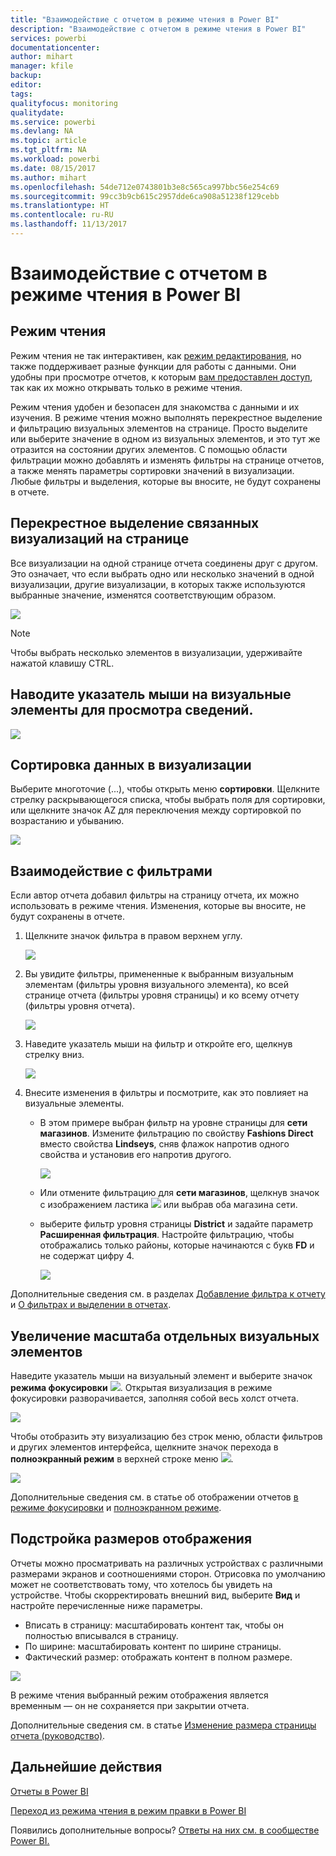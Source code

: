 ```yaml
---
title: "Взаимодействие с отчетом в режиме чтения в Power BI"
description: "Взаимодействие с отчетом в режиме чтения в Power BI"
services: powerbi
documentationcenter: 
author: mihart
manager: kfile
backup: 
editor: 
tags: 
qualityfocus: monitoring
qualitydate: 
ms.service: powerbi
ms.devlang: NA
ms.topic: article
ms.tgt_pltfrm: NA
ms.workload: powerbi
ms.date: 08/15/2017
ms.author: mihart
ms.openlocfilehash: 54de712e0743801b3e8c565ca997bbc56e254c69
ms.sourcegitcommit: 99cc3b9cb615c2957dde6ca908a51238f129cebb
ms.translationtype: HT
ms.contentlocale: ru-RU
ms.lasthandoff: 11/13/2017
---
```

# <a name="interact-with-a-report-in-reading-view-in-power-bi"></a>Взаимодействие с отчетом в режиме чтения в Power BI
## <a name="reading-view"></a>Режим чтения
Режим чтения не так интерактивен, как [режим редактирования](service-interact-with-a-report-in-editing-view.md), но также поддерживает разные функции для работы с данными. Они удобны при просмотре отчетов, к которым [вам предоставлен доступ](service-share-dashboards.md), так как их можно открывать только в режиме чтения.

Режим чтения удобен и безопасен для знакомства с данными и их изучения. В режиме чтения можно выполнять перекрестное выделение и фильтрацию визуальных элементов на странице.  Просто выделите или выберите значение в одном из визуальных элементов, и это тут же отразится на состоянии других элементов. С помощью области фильтрации можно добавлять и изменять фильтры на странице отчетов, а также менять параметры сортировки значений в визуализации. Любые фильтры и выделения, которые вы вносите, не будут сохранены в отчете.

## <a name="cross-highlight-the-related-visualizations-on-a-page"></a>Перекрестное выделение связанных визуализаций на странице
Все визуализации на одной странице отчета соединены друг с другом.  Это означает, что если выбрать одно или несколько значений в одной визуализации, другие визуализации, в которых также используются выбранные значение, изменятся соответствующим образом.

![](media/service-interact-with-a-report-in-reading-view/pagefilter3b.gif)

> [!NOTE]
> Чтобы выбрать несколько элементов в визуализации, удерживайте нажатой клавишу CTRL.
> 
> 

## <a name="hover-over-visual-elements-to-see-the-details"></a>Наводите указатель мыши на визуальные элементы для просмотра сведений.
![](media/service-interact-with-a-report-in-reading-view/amarillachart.png)

## <a name="sort-the-data-in-a-visualization"></a>Сортировка данных в визуализации
Выберите многоточие (...), чтобы открыть меню **сортировки**. Щелкните стрелку раскрывающегося списка, чтобы выбрать поля для сортировки, или щелкните значок AZ для переключения между сортировкой по возрастанию и убыванию. 

![](media/service-interact-with-a-report-in-reading-view/pbi_changechartsort.gif) 

## <a name="interact-with-filters"></a>Взаимодействие с фильтрами
Если автор отчета добавил фильтры на страницу отчета, их можно использовать в режиме чтения. Изменения, которые вы вносите, не будут сохранены в отчете.

1. Щелкните значок фильтра в правом верхнем углу.
   
   ![](media/service-interact-with-a-report-in-reading-view/filters.png)  
2. Вы увидите фильтры, примененные к выбранным визуальным элементам (фильтры уровня визуального элемента), ко всей странице отчета (фильтры уровня страницы) и ко всему отчету (фильтры уровня отчета).
   
   ![](media/service-interact-with-a-report-in-reading-view/power-bi-reading-filters.png)
3. Наведите указатель мыши на фильтр и откройте его, щелкнув стрелку вниз.
   
   ![](media/service-interact-with-a-report-in-reading-view/power-bi-expan-filter.png)
4. Внесите изменения в фильтры и посмотрите, как это повлияет на визуальные элементы.  
   
   * В этом примере выбран фильтр на уровне страницы для **сети магазинов**. Измените фильтрацию по свойству **Fashions Direct** вместо свойства **Lindseys**, сняв флажок напротив одного свойства и установив его напротив другого.
     
     ![](media/service-interact-with-a-report-in-reading-view/power-bi-filter-chain.png)
   * Или отмените фильтрацию для **сети магазинов**, щелкнув значок с изображением ластика ![](media/service-interact-with-a-report-in-reading-view/power-bi-eraser-icon.png) или выбрав оба магазина сети.
   * выберите фильтр уровня страницы **District** и задайте параметр **Расширенная фильтрация**. Настройте фильтрацию, чтобы отображались только районы, которые начинаются с букв **FD** и не содержат цифру 4.
     
     ![](media/service-interact-with-a-report-in-reading-view/power-bi-advanced-filter.png)

Дополнительные сведения см. в разделах [Добавление фильтра к отчету](power-bi-report-add-filter.md) и [О фильтрах и выделении в отчетах](power-bi-reports-filters-and-highlighting.md).

## <a name="zoom-in-on-individual-visuals"></a>Увеличение масштаба отдельных визуальных элементов
Наведите указатель мыши на визуальный элемент и выберите значок **режима фокусировки** ![](media/service-interact-with-a-report-in-reading-view/pbi_popouticon.jpg). Открытая визуализация в режиме фокусировки разворачивается, заполняя собой весь холст отчета.

![](media/service-interact-with-a-report-in-reading-view/powerbi-focus-mode.png)

Чтобы отобразить эту визуализацию без строк меню, области фильтров и других элементов интерфейса, щелкните значок перехода в **полноэкранный режим** в верхней строке меню ![](media/service-interact-with-a-report-in-reading-view/power-bi-focus-icon.png).

![](media/service-interact-with-a-report-in-reading-view/power-bi-full-screen.png)

Дополнительные сведения см. в статье об отображении отчетов [в режиме фокусировки](service-focus-mode.md) и [полноэкранном режиме](service-fullscreen-mode.md).

## <a name="adjust-the-display-dimensions"></a>Подстройка размеров отображения
Отчеты можно просматривать на различных устройствах с различными размерами экранов и соотношениями сторон.  Отрисовка по умолчанию может не соответствовать тому, что хотелось бы увидеть на устройстве.  Чтобы скорректировать внешний вид, выберите **Вид** и настройте перечисленные ниже параметры.

* Вписать в страницу: масштабировать контент так, чтобы он полностью вписывался в страницу.
* По ширине: масштабировать контент по ширине страницы.
* Фактический размер: отображать контент в полном размере.  

![](media/service-interact-with-a-report-in-reading-view/power-bi-view.png)

  В режиме чтения выбранный режим отображения является временным — он не сохраняется при закрытии отчета.

  Дополнительные сведения см. в статье [Изменение размера страницы отчета (руководство)](power-bi-change-report-display-settings.md).

## <a name="next-steps"></a>Дальнейшие действия
[Отчеты в Power BI](service-reports.md)

[Переход из режима чтения в режим правки в Power BI](service-reading-view-and-editing-view.md)

Появились дополнительные вопросы? [Ответы на них см. в сообществе Power BI.](http://community.powerbi.com/)

